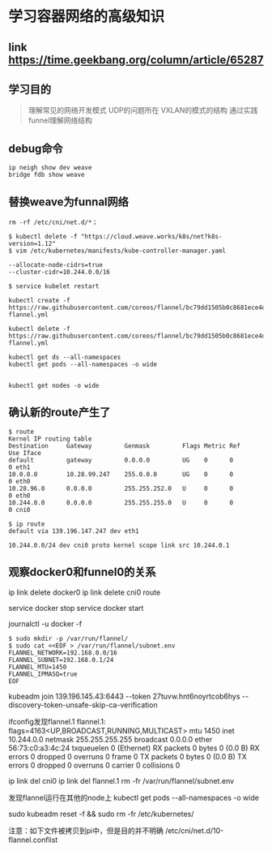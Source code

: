 # 学习容器网络的高级知识

## link https://time.geekbang.org/column/article/65287

## 学习目的
> 理解常见的网络开发模式
> UDP的问题所在
> VXLAN的模式的结构
> 通过实践funnel理解网络结构

## debug命令
```
ip neigh show dev weave
bridge fdb show weave
```

## 替换weave为funnal网络
```
rm -rf /etc/cni/net.d/*；

$ kubectl delete -f "https://cloud.weave.works/k8s/net?k8s-version=1.12"
$ vim /etc/kubernetes/manifests/kube-controller-manager.yaml

--allocate-node-cidrs=true
--cluster-cidr=10.244.0.0/16

$ service kubelet restart

kubectl create -f https://raw.githubusercontent.com/coreos/flannel/bc79dd1505b0c8681ece4de4c0d86c5cd2643275/Documentation/kube-flannel.yml

kubectl delete -f https://raw.githubusercontent.com/coreos/flannel/bc79dd1505b0c8681ece4de4c0d86c5cd2643275/Documentation/kube-flannel.yml

kubectl get ds --all-namespaces
kubectl get pods --all-namespaces -o wide


kubectl get nodes -o wide
```

## 确认新的route产生了
```
$ route
Kernel IP routing table
Destination     Gateway         Genmask         Flags Metric Ref    Use Iface
default         gateway         0.0.0.0         UG    0      0        0 eth1
10.0.0.0        10.28.99.247    255.0.0.0       UG    0      0        0 eth0
10.28.96.0      0.0.0.0         255.255.252.0   U     0      0        0 eth0
10.244.0.0      0.0.0.0         255.255.255.0   U     0      0        0 cni0

$ ip route
default via 139.196.147.247 dev eth1 

10.244.0.0/24 dev cni0 proto kernel scope link src 10.244.0.1 
```

## 观察docker0和funnel0的关系

ip link delete docker0
ip link delete cni0
route

service docker stop
service docker start

journalctl -u docker -f

```
$ sudo mkdir -p /var/run/flannel/
$ sudo cat <<EOF > /var/run/flannel/subnet.env 
FLANNEL_NETWORK=192.168.0.0/16
FLANNEL_SUBNET=192.168.0.1/24
FLANNEL_MTU=1450
FLANNEL_IPMASQ=true
EOF
```

kubeadm join 139.196.145.43:6443 --token 27tuvw.hnt6noyrtcob6hys --discovery-token-unsafe-skip-ca-verification

ifconfig发现flannel.1
flannel.1: flags=4163<UP,BROADCAST,RUNNING,MULTICAST>  mtu 1450
        inet 10.244.0.0  netmask 255.255.255.255  broadcast 0.0.0.0
        ether 56:73:c0:a3:4c:24  txqueuelen 0  (Ethernet)
        RX packets 0  bytes 0 (0.0 B)
        RX errors 0  dropped 0  overruns 0  frame 0
        TX packets 0  bytes 0 (0.0 B)
        TX errors 0  dropped 0 overruns 0  carrier 0  collisions 0

ip link del cni0
ip link del flannel.1
rm -fr /var/run/flannel/subnet.env 

发现flannel运行在其他的node上
 kubectl get pods --all-namespaces -o wide

sudo kubeadm reset -f && sudo rm -fr /etc/kubernetes/

注意：如下文件被拷贝到pi中，但是目的并不明确
/etc/cni/net.d/10-flannel.conflist 